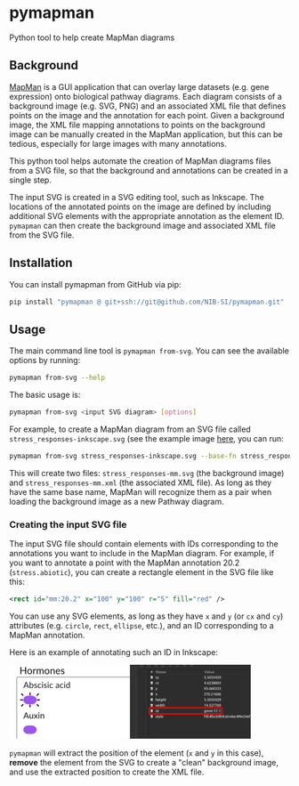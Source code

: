 # pymapman
Python tool to help create MapMan diagrams

## Background

[MapMan](https://www.plabipd.de/mapman_main.html) is a GUI application that can overlay large datasets (e.g. gene expression) onto biological pathway diagrams. Each diagram consists
of a background image (e.g. SVG, PNG) and an associated XML file that defines  points on the image and the annotation for each point. Given a background image, the XML file mapping annotations to points on the background image can be manually created in the MapMan application, but this can be tedious, especially for large images with many annotations.

This python tool helps automate the creation of MapMan diagrams files from a SVG file, so that the background and annotations can be created in a single step. 

The input SVG is created in a SVG editing tool, such as Inkscape. The locations of the annotated points on the image are defined by including additional SVG elements with the appropriate annotation as the element ID. `pymapman` can then create the background image and associated XML file from the SVG file.

## Installation

You can install pymapman from GitHub via pip:

```bash
pip install "pymapman @ git+ssh://git@github.com/NIB-SI/pymapman.git"
```

## Usage

The main command line tool is `pymapman from-svg`. You can see the available options by running:

```bash
pymapman from-svg --help
```

The basic usage is:

```bash
pymapman from-svg <input SVG diagram> [options]

```

For example, to create a MapMan diagram from an SVG file called `stress_responses-inkscape.svg` (see the example image [here](resources/input_diagrams), you can run:

```bash
pymapman from-svg stress_responses-inkscape.svg --base-fn stress_responses-mm --output-dir .
```

This will create two files: `stress_responses-mm.svg` (the background image) and `stress_responses-mm.xml` (the associated XML file). As long as they have the same base name, MapMan will recognize them as a pair when loading the background image as a new Pathway diagram.

### Creating the input SVG file

The input SVG file should contain elements with IDs corresponding to the annotations you want to include in the MapMan diagram. For example, if you want to annotate a point with the MapMan annotation 20.2 (`stress.abiotic`), you can create a rectangle element in the SVG file like this:

```xml
<rect id="mm:20.2" x="100" y="100" r="5" fill="red" />
```

You can use any SVG elements, as long as they have `x` and `y` (or `cx` and `cy`) attributes (e.g. `circle`, `rect`, `ellipse`, etc.), and an ID corresponding to a MapMan annotation.

Here is an example of annotating such an ID in Inkscape:

![Inkscape example](docs/inkscape-rec-id.png)

`pymapman` will extract the position of the element (`x` and `y` in this case), __remove__ the element from the SVG to create a "clean" background image, and use the extracted position to create the XML file. 
